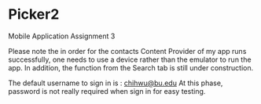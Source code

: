 # Picker2
Mobile Application Assignment 3

Please note the in order for the contacts Content Provider of my app runs successfully, one
needs to use a device rather than the emulator to run the app. In addition, the function from 
the Search tab is still under construction. 

The default username to sign in is :  chihwu@bu.edu 
At this phase, password is not really required when sign in for easy testing.
